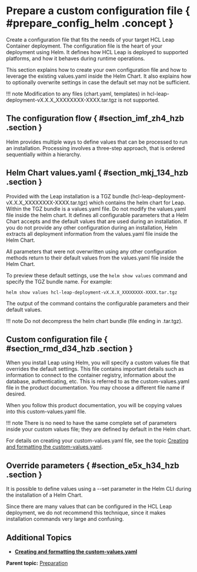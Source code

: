 # Prepare a custom configuration file { #prepare_config_helm .concept }

Create a configuration file that fits the needs of your target HCL Leap Container deployment. The configuration file is the heart of your deployment using Helm. It defines how HCL Leap is deployed to supported platforms, and how it behaves during runtime operations.

This section explains how to create your own configuration file and how to leverage the existing values.yaml inside the Helm Chart. It also explains how to optionally overwrite settings in case the default set may not be sufficient.

!!! note
    Modification to any files \(chart.yaml, templates\) in hcl-leap-deployment-vX.X.X\_XXXXXXXX-XXXX.tar.tgz is not supported.

## The configuration flow { #section_imf_zh4_hzb .section }

Helm provides multiple ways to define values that can be processed to run an installation. Processing involves a three-step approach, that is ordered sequentially within a hierarchy.

## Helm Chart values.yaml { #section_mkj_134_hzb .section }

Provided with the Leap installation is a TGZ bundle (hcl-leap-deployment-vX.X.X_XXXXXXXX-XXXX.tar.tgz) which contains the helm chart for Leap.  Within the TGZ bundle is a values.yaml file. Do not modify the values.yaml file inside the helm chart. It defines all configurable parameters that a Helm Chart accepts and the default values that are used during an installation. If you do not provide any other configuration during an installation, Helm extracts all deployment information from the values.yaml file inside the Helm Chart.

All parameters that were not overwritten using any other configuration methods return to their default values from the values.yaml file inside the Helm Chart.

To preview these default settings, use the ```helm show values``` command and specify the TGZ bundle name. For example:

```
helm show values hcl-leap-deployment-vX.X.X_XXXXXXXX-XXXX.tar.tgz
```

The output of the command contains the configurable parameters and their default values. 

!!! note
    Do not decompress the helm chart bundle (file ending in .tar.tgz).


## Custom configuration file { #section_rmd_d34_hzb .section }

When you install Leap using Helm, you will specify a custom values file that overrides the default settings. This file contains important details such as information to connect to the container registry, information about the database, authenticating, etc.  This is referred to as the custom-values.yaml file in the product documentation. You may choose a different file name if desired. 

When you follow this product documentation, you will be copying values into this custom-values.yaml file.

!!! note
    There is no need to have the same complete set of parameters inside your custom values file; they are defined by default in the Helm chart. 

For details on creating your custom-values.yaml file, see the topic [Creating and formatting the custom-values.yaml](helm_creating_custom_values_file.md).

## Override parameters { #section_e5x_h34_hzb .section }

It is possible to define values using a --set parameter in the Helm CLI during the installation of a Helm Chart.

Since there are many values that can be configured in the HCL Leap deployment, we do not recommend this technique, since it makes installation commands very large and confusing.


## Additional Topics

-   **[Creating and formatting the custom-values.yaml](helm_creating_custom_values_file.md)**  

**Parent topic:** [Preparation](helm_preparation.md)

